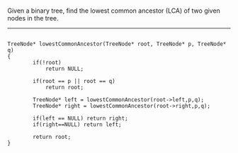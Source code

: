 #
Given a binary tree, find the lowest common ancestor (LCA) of two given nodes in the tree.



---




```

TreeNode* lowestCommonAncestor(TreeNode* root, TreeNode* p, TreeNode* q)
{
        if(!root)
            return NULL;
        
        if(root == p || root == q)
            return root;
        
        TreeNode* left = lowestCommonAncestor(root->left,p,q);
        TreeNode* right = lowestCommonAncestor(root->right,p,q);
        
        if(left == NULL) return right;
        if(right==NULL) return left;
        
        return root;
}
```